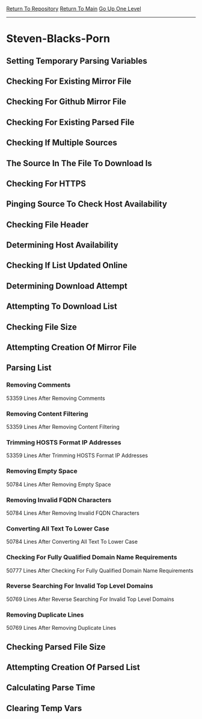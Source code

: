 [Return To Repository](https://github.com/deathbybandaid/piholeparser/)
[Return To Main](https://github.com/deathbybandaid/piholeparser/blob/master/RecentRunLogs/Mainlog.md)
[Go Up One Level](https://github.com/deathbybandaid/piholeparser/blob/master/RecentRunLogs/TopLevelScripts/30-Processing-Blacklists.md)
____________________________________
# Steven-Blacks-Porn
## Setting Temporary Parsing Variables
## Checking For Existing Mirror File
## Checking For Github Mirror File
## Checking For Existing Parsed File
## Checking If Multiple Sources
## The Source In The File To Download Is
## Checking For HTTPS
## Pinging Source To Check Host Availability
## Checking File Header
## Determining Host Availability
## Checking If List Updated Online
## Determining Download Attempt
## Attempting To Download List
## Checking File Size
## Attempting Creation Of Mirror File
## Parsing List
### Removing Comments
53359 Lines After Removing Comments
### Removing Content Filtering
53359 Lines After Removing Content Filtering
### Trimming HOSTS Format IP Addresses
53359 Lines After Trimming HOSTS Format IP Addresses
### Removing Empty Space
50784 Lines After Removing Empty Space
### Removing Invalid FQDN Characters
50784 Lines After Removing Invalid FQDN Characters
### Converting All Text To Lower Case
50784 Lines After Converting All Text To Lower Case
### Checking For Fully Qualified Domain Name Requirements
50777 Lines After Checking For Fully Qualified Domain Name Requirements
### Reverse Searching For Invalid Top Level Domains
50769 Lines After Reverse Searching For Invalid Top Level Domains
### Removing Duplicate Lines
50769 Lines After Removing Duplicate Lines
## Checking Parsed File Size
## Attempting Creation Of Parsed List
## Calculating Parse Time
## Clearing Temp Vars
